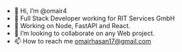 - 👋 Hi, I’m @omair4
- 👀 Full Stack Developer working for RIT Services GmbH
- 🌱 Working on Node, FastAPI and React.
- 💞️ I’m looking to collaborate on any Web project.
- 📫 How to reach me omairhasan17@gmail.com

<!---
omair4/omair4 is a ✨ special ✨ repository because its `README.md` (this file) appears on your GitHub profile.
You can click the Preview link to take a look at your changes.
--->
